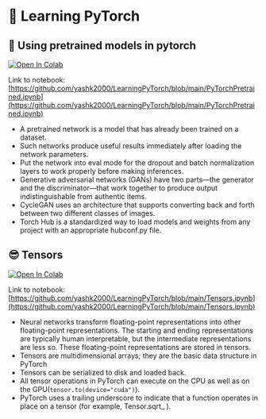 # 🔦 Learning PyTorch

## 🧰 Using pretrained models in pytorch 

[![Open In Colab](https://colab.research.google.com/assets/colab-badge.svg)](https://colab.research.google.com/github/yashk2000/LearningPyTorch/blob/main/PyTorchPretrained.ipynb)

Link to notebook: [https://github.com/yashk2000/LearningPyTorch/blob/main/PyTorchPretrained.ipynb](https://github.com/yashk2000/LearningPyTorch/blob/main/PyTorchPretrained.ipynb)

- A pretrained network is a model that has already been trained on a dataset.  
- Such networks produce useful results immediately after loading the network parameters.
- Put the network into eval mode for the dropout and batch normalization layers to work properly before making inferences. 
- Generative adversarial networks (GANs) have two parts—the generator and the discriminator—that work together to produce output indistinguishable from
authentic items. 
- CycleGAN uses an architecture that supports converting back and forth between two different classes of images.
- Torch Hub is a standardized way to load models and weights from any project with an appropriate hubconf.py file.

## 😎 Tensors

[![Open In Colab](https://colab.research.google.com/assets/colab-badge.svg)](https://colab.research.google.com/github/yashk2000/LearningPyTorch/blob/main/Tensors.ipynb)

Link to notebook: [https://github.com/yashk2000/LearningPyTorch/blob/main/Tensors.ipynb](https://github.com/yashk2000/LearningPyTorch/blob/main/Tensors.ipynb)

- Neural networks transform floating-point representations into other floating-point representations. The starting and ending representations are typically
human interpretable, but the intermediate representations are less so. These floating-point representations are stored in tensors.
- Tensors are multidimensional arrays; they are the basic data structure in PyTorch
- Tensors can be serialized to disk and loaded back.
- All tensor operations in PyTorch can execute on the CPU as well as on the GPU(`tensor.to(device="cuda")`).
- PyTorch uses a trailing underscore to indicate that a function operates in place on a tensor (for example, Tensor.sqrt_ ).
